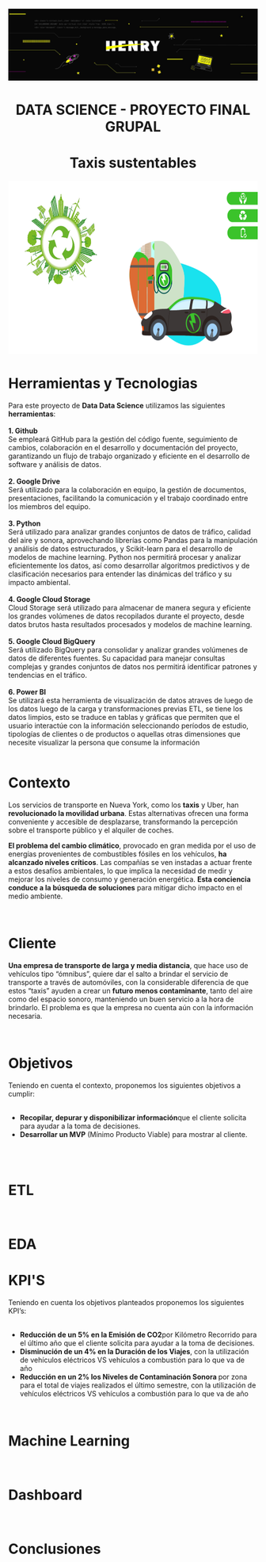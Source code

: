 ![Banner](https://github.com/hansonvel96/PF_GROUP_03_NYC_TAXIS/blob/main/Imagenes/henry.jfif)
<h1 align="center">DATA SCIENCE - PROYECTO FINAL GRUPAL</h1>
<h1 align="center">Taxis sustentables</h1>

<p align="center">
  <img src="https://github.com/hansonvel96/PF_GROUP_03_NYC_TAXIS/blob/main/Imagenes/eco-friendly.png" height="350" width="auto" alt="Imagen">
</p>

<h1>Herramientas  y Tecnologias</h1>
Para este proyecto de <strong>Data Data Science</strong> utilizamos las siguientes <strong>herramientas</strong>: 
<br>
<br>
<strong>1. Github</strong>
<br>
Se empleará GitHub para la gestión del código fuente, seguimiento de cambios, colaboración en el desarrollo y documentación del proyecto, garantizando un flujo de trabajo organizado y eficiente en el desarrollo de software y análisis de datos.
<br>
<br>
<strong>2. Google Drive</strong>
<br>
Será utilizado para la colaboración en equipo, la gestión de documentos, presentaciones, facilitando la comunicación y el trabajo coordinado entre los miembros del equipo.
<br>
<br>
<strong>3. Python</strong>
<br>
Será utilizado para analizar grandes conjuntos de datos de tráfico, calidad del aire y sonora, aprovechando librerías como Pandas para la manipulación y análisis de datos estructurados, y Scikit-learn para el desarrollo de modelos de machine learning. Python nos permitirá procesar y analizar eficientemente los datos, así como desarrollar algoritmos predictivos y de clasificación necesarios para entender las dinámicas del tráfico y su impacto ambiental.
<br>
<br>
<strong>4. Google Cloud Storage</strong>
<br>
Cloud Storage será utilizado para almacenar de manera segura y eficiente los grandes volúmenes de datos recopilados durante el proyecto, desde datos brutos hasta resultados procesados y modelos de machine learning.
<br>
<br>
<strong>5. Google Cloud BigQuery</strong>
<br>Será utilizado BigQuery para consolidar y analizar grandes volúmenes de datos de diferentes fuentes. Su capacidad para manejar consultas complejas y grandes conjuntos de datos nos permitirá identificar patrones y tendencias en el tráfico.
<br>
<br>
<strong>6. Power BI </strong>
<br>
Se utilizará esta herramienta de visualización de datos atraves de luego de los datos luego de la carga y transformaciones previas ETL, se tiene los datos limpios, esto se traduce en  tablas y gráficas que permiten que el usuario interactúe con la información seleccionando períodos de estudio, tipologías de clientes o de productos o aquellas otras dimensiones que necesite visualizar la persona que consume la información
<br>
<br>


<h1>Contexto</h1>
<p>Los servicios de transporte en Nueva York, como los <strong>taxis</strong> y Uber, han <strong>revolucionado la movilidad urbana</strong>. Estas alternativas ofrecen una forma conveniente y accesible de desplazarse, transformando la percepción sobre el transporte público y el alquiler de coches.</p>

<p><strong>El problema del cambio climático</strong>, provocado en gran medida por el uso de energías provenientes de combustibles fósiles en los vehículos, <strong>ha alcanzado niveles críticos</strong>. Las compañías se ven instadas a actuar frente a estos desafíos ambientales, lo que implica la necesidad de medir y mejorar los niveles de consumo y generación energética. <strong>Esta conciencia conduce a la búsqueda de soluciones</strong> para mitigar dicho impacto en el medio ambiente.</p>
<br>

<h1>Cliente</h1>
<p> <strong>Una empresa de transporte de larga y media distancia</strong>, que hace uso de vehículos tipo “ómnibus”, quiere dar el salto a brindar el servicio de transporte a través de automóviles, con la considerable diferencia de que estos “taxis” ayuden a crear un <strong>futuro menos contaminante</strong>, tanto del aire como del espacio sonoro, manteniendo un buen servicio a la hora de brindarlo. El problema es que la empresa no cuenta aún con la información necesaria.</p>
<br>

<h1>Objetivos</h1>
Teniendo en cuenta el contexto, proponemos los siguientes objetivos a cumplir:
<ul>
  <br>
  <li><strong>Recopilar, depurar y disponibilizar información</strong>que el cliente solicita para ayudar a la toma de decisiones.</li>
  <li><strong>Desarrollar un MVP</strong> (Mínimo Producto Viable) para mostrar al cliente.</li>
</ul>​
<br>
<br>

<h1>ETL</h1>
<br>

<h1>EDA</h1>

<h1>KPI'S</h1>
Teniendo en cuenta los objetivos planteados proponemos los siguientes KPI’s:
<ul>
  <br>
  <li><strong>Reducción de un 5% en la Emisión de CO2</strong>por Kilómetro Recorrido para el último año que el cliente solicita para ayudar a la toma de decisiones.</li>
  <li><strong>Disminución de un 4% en la Duración de los Viajes</strong>, con la utilización de vehículos eléctricos VS vehículos a combustión para lo que va de año</li>
  <li><strong>Reducción en un 2% los Niveles de Contaminación Sonora </strong>por zona para el total de viajes realizados el último semestre, con la utilización de vehículos eléctricos VS vehículos a combustión para lo que va de año</li>
</ul>

<br>

<h1>Machine Learning</h1>
<br>

<h1>Dashboard</h1>
<br>

<h1>Conclusiones</h1>
